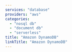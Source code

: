 ```yaml
---
services: "database"
providers: "aws"
categories:
  - "nosql db"
  - "document db"
  - "serverless"
title: "Amazon DynamoDB"
linkTitle: "Amazon DynamoDB"
---
```

